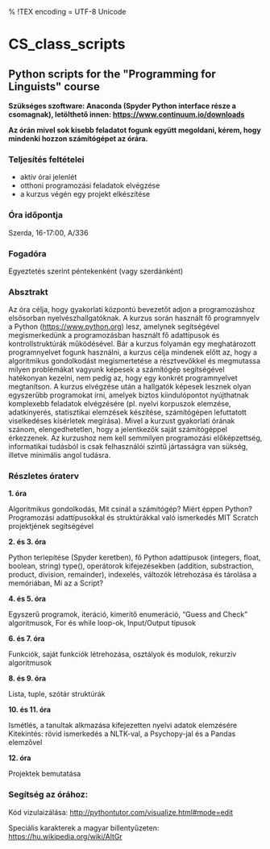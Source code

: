 % !TEX encoding = UTF-8 Unicode
# CS_class_scripts
## Python scripts for the "Programming for Linguists" course

**Szükséges szoftware: Anaconda (Spyder Python interface része a csomagnak), letölthető innen: https://www.continuum.io/downloads**

**Az órán mivel sok kisebb feladatot fogunk együtt megoldani, kérem, hogy mindenki hozzon számítógépet az órára.**

### Teljesítés feltételei
* aktív órai jelenlét
* otthoni programozási feladatok elvégzése
* a kurzus végén egy projekt elkészítése

### Óra időpontja
Szerda, 16-17:00, A/336

### Fogadóra
Egyeztetés szerint péntekenként (vagy szerdánként) 

### Absztrakt
Az óra célja, hogy gyakorlati központú bevezetőt adjon a programozáshoz elsősorban nyelvészhallgatóknak. A kurzus során használt fő programnyelv a Python (https://www.python.org) lesz, amelynek segítségével megismerkedünk a programozásban használt fő adattípusok és kontrollstruktúrák működésével. Bár a kurzus folyamán egy meghatározott programnyelvet fogunk használni, a kurzus célja mindenek előtt az, hogy a algoritmikus gondolkodást megismertetése a résztvevőkkel és megmutassa milyen problémákat vagyunk képesek a számítógép segítségével hatékonyan kezelni, nem pedig az, hogy egy konkrét programnyelvet megtanítson. A kurzus elvégzése után a hallgatók képesek lesznek olyan egyszerűbb programokat írni, amelyek biztos kiindulópontot nyújthatnak komplexebb feladatok elvégzésére (pl. nyelvi korpuszok elemzése, adatkinyerés, statisztikai elemzések készítése, számítógépen lefuttatott viselkedéses kísérletek megírása).Mivel a kurzust gyakorlati órának szánom, elengedhetetlen, hogy a jelentkezők saját számítógéppel érkezzenek. Az kurzushoz nem kell semmilyen programozási előképzettség, informatikai tudásból is csak felhasználói szintű jártasságra van sükség, illetve minimális angol tudásra.### Részletes óraterv**1. óra**
Algoritmikus gondolkodás, Mit csinál a számítógép? Miért éppen Python?Programozási adattípusokkal és struktúrákkal való ismerkedés MIT Scratch projektjének segítségével**2. és 3. óra**
Python terlepítése (Spyder keretben), fő Python adattípusok (integers, float, boolean, string) type(), operátorok kifejezésekben (addition, substraction, product, division, remainder), indexelés, változók létrehozása és tárolása a memóriában, Mi az a Script?**4. és 5. óra**
Egyszerű programok, iteráció, kimerítő enumeráció, “Guess and Check” algoritmusok, For és while loop-ok, Input/Output típusok**6. és 7. óra**
Funkciók, saját funkciók létrehozása, osztályok és modulok, rekurzív algoritmusok**8. és 9. óra**
Lista, tuple, szótár struktúrák**10. és 11. óra**
Ismétlés, a tanultak alkmazása kifejezetten nyelvi adatok elemzéséreKitekintés: rövid ismerkedés a NLTK-val, a Psychopy-jal és a Pandas elemzővel**12. óra**
Projektek bemutatása### Segítség az órához:
Kód vizulaizálása: http://pythontutor.com/visualize.html#mode=edit
Speciális karakterek a magyar billentyűzeten: https://hu.wikipedia.org/wiki/AltGr
